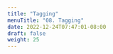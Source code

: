 ```yaml
---
title: "Tagging"
menuTitle: "08. Tagging"
date: 2022-12-24T07:47:01-08:00
draft: false
weight: 25
---
```



